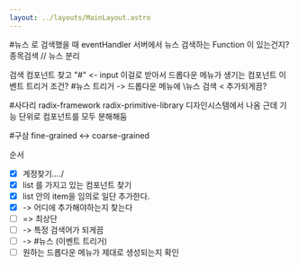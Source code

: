 ```yaml
---
layout: ../layouts/MainLayout.astro
---
```

\#뉴스 로 검색했을 때 eventHandler
서버에서 뉴스 검색하는 Function 이 있는건지?
종목검색 // 뉴스 분리 

검색 컴포넌트 찾고 "#" <- input 이걸로 받아서 드롭다운 메뉴가 생기는 컴포넌트
이벤트 트리거 조건?
\#뉴스 트리거 -> 드롭다운 메뉴에 \뉴스 검색 < 추가되게끔?

#사다리
radix-framework
radix-primitive-library
디자인시스템에서 나옴
근데 기능 단위로 컴포넌트를 모두 분해해둠

#구삼
fine-grained <-> coarse-grained

순서
- [x] 계정찾기..../
- [x] list 를 가지고 있는 컴포넌트 찾기
- [x] list 안의 item을 임의로 일단 추가한다. 
- [x] -> 어디에 추가해야하는지 찾는다 
- [ ] => 최상단 
- [ ] -> 특정 검색어가 되게끔 
- [ ] ->  \#뉴스 (이벤트 트리거) 
- [ ] 원하는 드롭다운 메뉴가 제대로 생성되는지 확인
